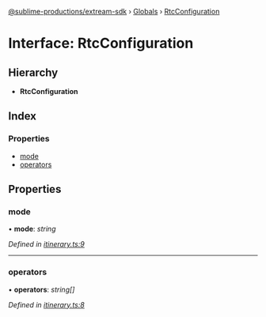 [@sublime-productions/extream-sdk](../README.md) › [Globals](../globals.md) › [RtcConfiguration](rtcconfiguration.md)

# Interface: RtcConfiguration

## Hierarchy

* **RtcConfiguration**

## Index

### Properties

* [mode](rtcconfiguration.md#mode)
* [operators](rtcconfiguration.md#operators)

## Properties

###  mode

• **mode**: *string*

*Defined in [itinerary.ts:9](https://github.com/Extream-SaaS/ex-sdk/blob/c40df84/src/itinerary.ts#L9)*

___

###  operators

• **operators**: *string[]*

*Defined in [itinerary.ts:8](https://github.com/Extream-SaaS/ex-sdk/blob/c40df84/src/itinerary.ts#L8)*
